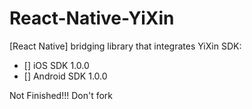 
# React-Native-YiXin

[React Native] bridging library that integrates YiXin SDK:

- [] iOS SDK 1.0.0
- [] Android SDK 1.0.0

Not Finished!!! Don't fork
